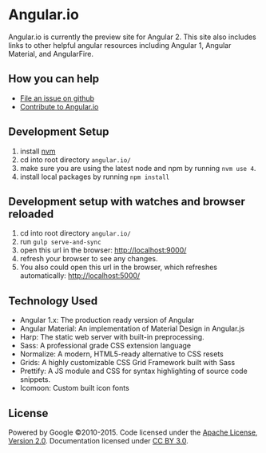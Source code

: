 # Angular.io
Angular.io is currently the preview site for Angular 2. This site also includes links to other helpful angular resources including Angular 1, Angular Material, and AngularFire.

## How you can help
- [File an issue on github](https://github.com/angular/angular.io/issues)
- [Contribute to Angular.io](https://github.com/angular/angular.js/blob/master/CONTRIBUTING.md)


## Development Setup
1. install [nvm](https://www.npmjs.com/package/nvm)
2. cd into root directory `angular.io/`
3. make sure you are using the latest node and npm by running `nvm use 4`.
3. install local packages by running `npm install`

## Development setup with watches and browser reloaded
 1. cd into root directory `angular.io/`
 2. run `gulp serve-and-sync`
 3. open this url in the browser: [http://localhost:9000/](http://localhost:9000/)
 4. refresh your browser to see any changes.
 5. You also could open this url in the browser, which refreshes automatically: [http://localhost:5000/](http://localhost:5000/)

## Technology Used
- Angular 1.x: The production ready version of Angular
- Angular Material: An implementation of Material Design in Angular.js
- Harp: The static web server with built-in preprocessing.
- Sass: A professional grade CSS extension language
- Normalize: A modern, HTML5-ready alternative to CSS resets
- Grids: A highly customizable CSS Grid Framework built with Sass
- Prettify: A JS module and CSS for syntax highlighting of source code snippets.
- Icomoon: Custom built icon fonts


## License
Powered by Google ©2010-2015. Code licensed under the [Apache License, Version 2.0](http://www.apache.org/licenses/LICENSE-2.0). Documentation licensed under [CC BY 3.0](http://creativecommons.org/licenses/by/3.0/).
